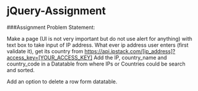 # jQuery-Assignment
###Assignment Problem Statement:

Make a page (UI is not very important but do not use alert for anything) with text box to take input of IP address.
What ever ip address user enters (first validate it), get its country from https://api.ipstack.com/[ip_address]?access_key=[YOUR_ACCESS_KEY]
Add the IP, country_name and country_code in a Datatable from where IPs or Countries could be search and sorted.

Add an option to delete a row form datatable.
